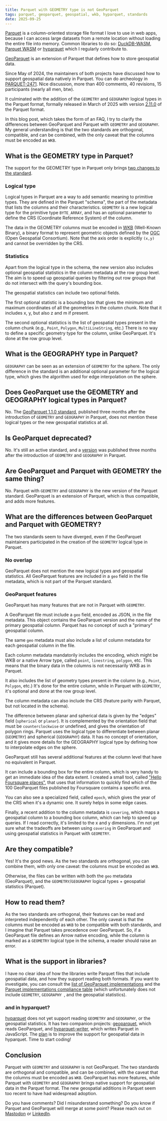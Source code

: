 ```yaml
---
title: Parquet with GEOMETRY type is not GeoParquet
tags: parquet, geoparquet, geospatial, wkb, hyparquet, standards
date: 2025-09-25
---
```


[Parquet](https://parquet.apache.org/) is a column-oriented storage file format I love to use in web apps, because I can access large datasets from a remote location without loading the entire file into memory. Common libraries to do so: [DuckDB-WASM](https://github.com/duckdb/duckdb-wasm), [Parquet WASM](kylebarron.dev/parquet-wasm/) or [hyparquet](https://github.com/hyparam/hyparquet) which I regularly contribute to.

[GeoParquet](https://geoparquet.org/) is an extension of Parquet that defines how to store geospatial data.

Since May of 2024, the maintainers of both projects have discussed how to support geospatial data natively in Parquet. You can do archeology in [PARQUET-2471](https://github.com/apache/parquet-format/pull/240). Nice discussion, more than 400 comments, 40 revisions, 15 participants (nearly all men, btw).

It culminated with the addition of the `GEOMETRY` and `GEOGRAPHY` logical types in the Parquet format, formally released in March of 2025 with version [2.11.0](https://github.com/apache/parquet-format/releases/tag/apache-parquet-format-2.11.0) of the Parquet format.

In this blog post, which takes the form of an FAQ, I try to clarify the differences between GeoParquet and Parquet with `GEOMETRY` and `GEOGRAPHY`. My general understanding is that the two standards are orthogonal, compatible, and can be combined, with the only caveat that the columns must be encoded as `WKB`.

## What is the GEOMETRY type in Parquet?

The support for the GEOMETRY type in Parquet only brings [two changes to the standard](https://github.com/apache/parquet-format/pull/240/files#diff-834c5a8d91719350b20995ad99d1cb6d8d68332b9ac35694f40e375bdb2d3e7c).

### Logical type

Logical types in Parquet are a way to add semantic meaning to primitive types. They are defined in the Parquet "schema", the part of the metadata that lists the columns and their characteristics. `GEOMETRY` is a new logical type for the primitive type `BYTE_ARRAY`, and has an optional parameter to define the CRS (Coordinate Reference System) of the column.

The data in the GEOMETRY columns must be encoded in [WKB](https://en.wikipedia.org/wiki/Well-known_text_representation_of_geometry#Well-known_binary) (Well-Known Binary), a binary format to represent geometric objects defined by the [OGC](https://www.ogc.org/) (Open Geospatial Consortium). Note that the axis order is explicitly `(x,y)` and cannot be overridden by the CRS.

### Statistics

Apart from the logical type in the schema, the new version also includes optional geospatial statistics in the column metadata at the row group level. The aim is to speed up geospatial queries by filtering out row groups that do not intersect with the query's bounding box.

The geospatial statistics can include two optional fields.

The first optional statistic is a bounding box that gives the minimum and maximum coordinates of all the geometries in the column chunk. Note that it includes x, y, but also z and m if present.

The second optional statistics is the list of geospatial types present in the column chunk (e.g., `Point`, `Polygon`, `MultiLineString`, etc.) There is no way to define a specific geometry type for the column, unlike GeoParquet. It's done at the row group level.

## What is the GEOGRAPHY type in Parquet?

`GEOGRAPHY` can be seen as an extension of `GEOMETRY` for the sphere. The only difference in the standard is an additional optional parameter for the logical type, which gives the algorithm used for edge interpolation on the sphere.

## Does GeoParquet use the GEOMETRY and GEOGRAPHY logical types in Parquet?

No. The [GeoParquet 1.1.0 standard](https://geoparquet.org/releases/v1.1.0/), published three months after the introduction of `GEOMETRY` and `GEOGRAPHY` in Parquet, does not mention these logical types or the new geospatial statistics at all.

## Is GeoParquet deprecated?

No. It's still an active standard, and a [version](https://geoparquet.org/releases/v1.1.0/) was published three months after the introduction of `GEOMETRY` and `GEOGRAPHY` in Parquet.

## Are GeoParquet and Parquet with GEOMETRY the same thing?

No. Parquet with `GEOMETRY` and `GEOGRAPHY` is the new version of the Parquet standard. GeoParquet is an extension of Parquet, which is thus compatible, and adds more features.

## What are the differences between GeoParquet and Parquet with GEOMETRY?

The two standards seem to have diverged, even if the GeoParquet maintainers participated in the creation of the `GEOMETRY` logical type in Parquet.

### No overlap

GeoParquet does not mention the new logical types and geospatial statistics. All GeoParquet features are included in a `geo` field in the file metadata, which is not part of the Parquet standard.

### GeoParquet features

GeoParquet has many features that are not in Parquet with `GEOMETRY`.

A GeoParquet file must include a `geo` field, encoded as JSON, in the file metadata. This object contains the GeoParquet version and the name of the primary geospatial column. Parquet has no concept of such a "primary" geospatial column.

The same `geo` metadata must also include a list of column metadata for each geospatial column in the file.

Each column metadata mandatorily includes the encoding, which might be WKB or a native Arrow type, called `point`, `linestring`, `polygon`, etc. This means that the binary data in the columns is not necessarily WKB as in Parquet.

It also includes the list of geometry types present in the column (e.g., `Point`, `Polygon`, etc.) It's done for the entire column, while in Parquet with `GEOMETRY`, it's optional and done at the row group level.

The column metadata can also include the CRS (feature parity with Parquet, but not located in the schema).

The difference between planar and spherical data is given by the "edges" field (`spherical` or `planar`). It is complemented by the orientation field that must be `counterclockwise` or undefined, and gives the orientation of polygon rings. Parquet uses the logical type to differentiate between planar (`GEOMETRY`) and spherical (`GEOGRAPHY`) data. It has no concept of orientation, and it gives more details for the GEOGRAPHY logical type by defining how to interpolate edges on the sphere.

GeoParquet still has several additional features at the column level that have no equivalent in Parquet.

It can include a bounding box for the entire column, which is very handy to get an immediate idea of the data extent. I created a small tool, called ["Hello Foursquare places"](https://observablehq.com/@severo/hello-foursquare-places), that uses that information to quickly find which of the 100 GeoParquet files published by Foursquare contains a specific area.

You can also see a specialized field, called `epoch`, which gives the year of the CRS when it's a dynamic one. It surely helps in some edge cases.

Finally, a recent addition to the column metadata is `covering`, which maps a geospatial column to a bounding box column, which can help to speed up queries. If I read correctly, it's limited to the x and y dimensions. I'm not yet sure what the tradeoffs are between using `covering` in GeoParquet and using geospatial statistics in Parquet with `GEOMETRY`.

## Are they compatible?

Yes! It's the good news. As the two standards are orthogonal, you can combine them, with only one caveat: the columns must be encoded as `WKB`.

Otherwise, the files can be written with both the `geo` metadata (GeoParquet), and the `GEOMETRY`/`GEOGRAPHY` logical types + geospatial statistics (Parquet).

## How to read them?

As the two standards are orthogonal, their features can be read and interpreted independently of each other. The only caveat is that the columns must be encoded as `WKB` to be compatible with both standards, and I imagine that Parquet takes precedence over GeoParquet. So, if a GeoParquet file defines an Arrow native encoding, while the column is marked as a `GEOMETRY` logical type in the schema, a reader should raise an error.

## What is the support in libraries?

I have no clear idea of how the libraries write Parquet files that include geospatial data, and how they support reading both formats. If you want to investigate, you can consult the [list of GeoParquet implementations](https://geoparquet.org/#implementations) and the [Parquet implementations compliance table](https://parquet.apache.org/docs/file-format/implementationstatus/) (which unfortunately does not include `GEOMETRY`, `GEOGRAPHY `, and the geospatial statistics).

### and in hyparquet?

[hyparquet](https://github.com/hyparam/hyparquet) does not yet support reading `GEOMETRY` and `GEOGRAPHY`, or the geospatial statistics. It has two companion projects: [geoparquet](https://github.com/hyparam/geoparquet), which reads GeoParquet, and [hyparquet-writer](https://github.com/hyparam/hyparquet-writer), which writes Parquet in JavaScript. The [plan](https://github.com/hyparam/hyparquet/issues/124) is to improve the support for geospatial data in hyparquet. Time to start coding!

## Conclusion

Parquet with `GEOMETRY` and `GEOGRAPHY` is not GeoParquet. The two standards are orthogonal and compatible, and can be combined, with the caveat that the columns must be encoded as `WKB`. GeoParquet has more features, while Parquet with `GEOMETRY` and `GEOGRAPHY` brings native support for geospatial data in the Parquet format. The new geospatial additions in Parquet seem too recent to have had widespread adoption.

Do you have comments? Did I misunderstand something? Do you know if Parquet and GeoParquet will merge at some point? Please reach out on [Mastodon](https://mastodon.social/@severo/) or [LinkedIn](https://www.linkedin.com/in/sylvain--lesage/).
